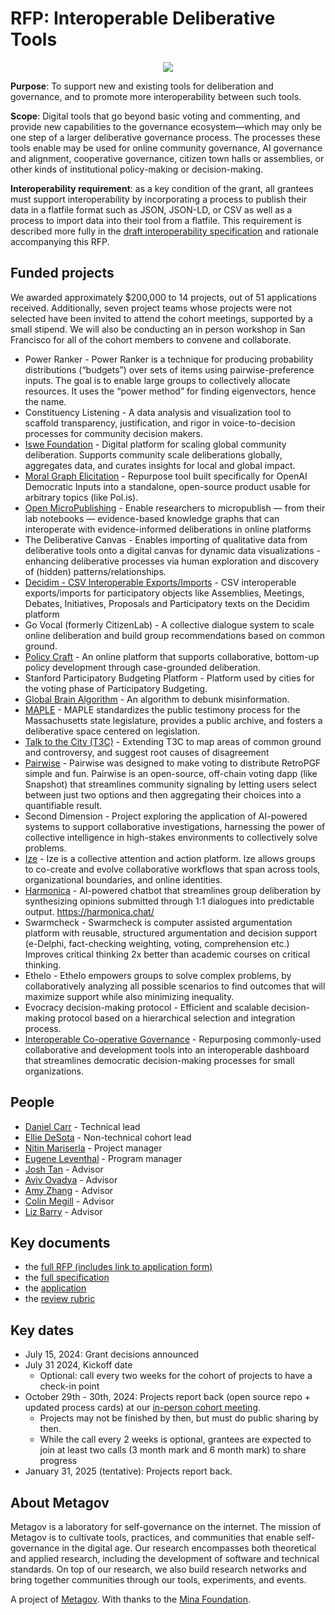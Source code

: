 # RFP: Interoperable Deliberative Tools
<p align="center">
  <img src="docs/assets/Websiteimage.jpeg" />
</p>

**Purpose**: To support new and existing tools for deliberation and governance, and to promote more interoperability between such tools.

**Scope**: Digital tools that go beyond basic voting and commenting, and provide new capabilities to the governance ecosystem—which may only be one step of a larger deliberative governance process. The processes these tools enable may be used for online community governance, AI governance and alignment, cooperative governance, citizen town halls or assemblies, or other kinds of institutional policy-making or decision-making.

**Interoperability requirement**: as a key condition of the grant, all grantees must support interoperability by incorporating a process to publish their data in a flatfile format such as JSON, JSON-LD, or CSV as well as a process to import data into their tool from a flatfile. This requirement is described more fully in the [draft interoperability specification](https://docs.google.com/document/d/1G-2OVyJIvVTcQLPCg_mA3UzohSGZUm9dHPyWKwK4LlA/edit) and rationale accompanying this RFP.

## Funded projects
We awarded approximately $200,000 to 14 projects, out of 51 applications received. Additionally, seven project teams whose projects were not selected have been invited to attend the cohort meetings, supported by a small stipend. We will also be conducting an in person workshop in San Francisco for all of the cohort members to convene and collaborate.

- Power Ranker - Power Ranker is a technique for producing probability distributions (“budgets”) over sets of items using pairwise-preference inputs. The goal is to enable large groups to collectively allocate resources. It uses the “power method” for finding eigenvectors, hence the name.
- Constituency Listening - A data analysis and visualization tool to scaffold transparency, justification, and rigor in voice-to-decision processes for community decision makers.
- [Iswe Foundation](https://docs.google.com/document/d/1sZ5Q-_J4ZNxWZlL0EFHDrafBzPHR1dUoeNQ5B6keCC8/edit?usp=sharing) - Digital platform for scaling global community deliberation. Supports community scale deliberations globally, aggregates data, and curates insights for local and global impact.
- [Moral Graph Elicitation](https://docs.google.com/document/d/1GWmEYh6sYwU6N0VjYD5P7VlUNoscFjxZzcRnVfcGdz8/edit?usp=sharing) - Repurpose tool built specifically for OpenAI Democratic Inputs into a standalone, open-source product usable for arbitrary topics (like Pol.is).
- [Open MicroPublishing](https://docs.google.com/document/d/15wZ9G3WRzCwC6z6cy-a2pK_ZNem-SCrRMEZkizx9mK8/edit?usp=sharing) - Enable researchers to micropublish — from their lab notebooks — evidence-based knowledge graphs that can interoperate with evidence-informed deliberations in online platforms
- The Deliberative Canvas - Enables importing of qualitative data from deliberative tools onto a digital canvas for dynamic data visualizations - enhancing deliberative processes via human exploration and discovery of (hidden) patterns/relationships.
- [Decidim - CSV Interoperable Exports/Imports](https://docs.google.com/document/d/1x2crxfqU7hsnF1G_FQeDCvwlKctsW--wdA28ucd1KIc/edit) - CSV interoperable exports/imports for participatory objects like Assemblies, Meetings, Debates, Initiatives, Proposals and Participatory texts on the Decidim platform
- Go Vocal (formerly CitizenLab) - A collective dialogue system to scale online deliberation and build group recommendations based on common ground​.
- [Policy Craft](https://arxiv.org/abs/2409.15644) - An online platform that supports collaborative, bottom-up policy development through case-grounded deliberation.
- Stanford Participatory Budgeting Platform - Platform used by cities for the voting phase of Participatory Budgeting.
- [Global Brain Algorithm](https://docs.google.com/document/d/1pTRmXC-RmjFxZeT9LQN3Kj6n2pB9ClM_k11eMoAIS18) - An algorithm to debunk misinformation.
- [MAPLE](https://docs.google.com/document/d/1kpMKUBJEtwZFeMtH5xl75Js0QCp1zJodq_H5FIha99Q/edit) - MAPLE standardizes the public testimony process for the Massachusetts state legislature, provides a public archive, and fosters a deliberative space centered on legislation.
- [Talk to the City (T3C)](https://docs.google.com/document/d/1LzXa4KY3Iuu-nJDJMfafeC8lWMSVLcgsQ_1nZOc-jJE/edit) - Extending T3C to map areas of common ground and controversy, and suggest root causes of disagreement
- [Pairwise](https://www.pairwise.vote/) - Pairwise was designed to make voting to distribute RetroPGF simple and fun. Pairwise is an open-source, off-chain voting dapp (like Snapshot) that streamlines community signaling by letting users select between just two options and then aggregating their choices into a quantifiable result.
- Second Dimension - Project exploring the application of AI-powered systems to support collaborative investigations, harnessing the power of collective intelligence in high-stakes environments to collectively solve problems.
- [Ize](https://ize.space/) - Ize is a collective attention and action platform. Ize allows groups to co-create and evolve collaborative workflows that span across tools, organizational boundaries, and online identities. 
- [Harmonica](https://docs.google.com/document/d/1Dk1uHp_GxQWwb7ICmTe-yMXV47r3PQ77sZ5mgCeohG4/edit) - AI-powered chatbot that streamlines group deliberation by synthesizing opinions submitted through 1:1 dialogues into predictable output. https://harmonica.chat/ 
- Swarmcheck - Swarmcheck is computer assisted argumentation platform with reusable, structured argumentation and decision support (e-Delphi, fact-checking weighting, voting, comprehension etc.) Improves critical thinking 2x better than academic courses on critical thinking.
- Ethelo - Ethelo empowers groups to solve complex problems, by collaboratively analyzing all possible scenarios to find outcomes that will maximize support while also minimizing inequality. 
- Evocracy decision-making protocol - Efficient and scalable decision-making protocol based on a hierarchical selection and integration process.
- [Interoperable Co-operative Governance](https://docs.google.com/document/d/17yJ4QCMROqAFfuLMlYV4yozgCHMelV0PK8PWNk-MnkA/edit?usp=sharing) - Repurposing commonly-used collaborative and development tools into an interoperable dashboard that streamlines democratic decision-making processes for small organizations.

## People
- [Daniel Carr](https://au.linkedin.com/in/daniel-carr-322178160) - Technical lead
- [Ellie DeSota]() - Non-technical cohort lead
- [Nitin Mariserla]() - Project manager
- [Eugene Leventhal](https://metagov.org/people/eugene-leventhal) - Program manager
- [Josh Tan](https://joshuatan.com/research) - Advisor
- [Aviv Ovadya](https://metagov.org/people/aviv-ovadya) - Advisor
- [Amy Zhang](https://metagov.org/people/amy-zhang) - Advisor
- [Colin Megill](https://colinmegill.com/) - Advisor
- [Liz Barry](https://www.linkedin.com/in/elizabethbarry/) - Advisor

## Key documents
- the [full RFP (includes link to application form)](https://docs.google.com/document/d/1G-2OVyJIvVTcQLPCg_mA3UzohSGZUm9dHPyWKwK4LlA/edit)
- the [full specification](https://docs.google.com/document/d/1px14n1qSKdsaqzUeKLfudEZ7LX0nvED09q2guGbRFY0/edit)
- the [application](https://docs.google.com/forms/d/e/1FAIpQLSf8gEZaRLgg9nGfYdevdwBVB6yON8eH9ehSXR3UVJ00gibhKg/viewform)
- the [review rubric](https://docs.google.com/document/d/1HdejQcAH0Ux2a8IuMCT1q949pbJLfJDH1dqzLwqZkAw/edit?usp=sharing)

## Key dates
- July 15, 2024: Grant decisions announced
- July 31 2024, Kickoff date
  - Optional: call every two weeks for the cohort of projects to have a check-in point
- October 29th - 30th, 2024: Projects report back (open source repo + updated process cards) at our [in-person cohort meeting](CohortOffsite.md). 
  - Projects may not be finished by then, but must do public sharing by then.
  - While the call every 2 weeks is optional, grantees are expected to join at least two calls (3 month mark and 6 month mark) to share progress 
- January 31, 2025 (tentative): Projects report back.

## About Metagov
Metagov is a laboratory for self-governance on the internet. The mission of Metagov is to cultivate tools, practices, and communities that enable self-governance in the digital age. Our research encompasses both theoretical and applied research, including the development of software and technical standards. On top of our research, we also build research networks and bring together communities through our tools, experiments, and events.

A project of [Metagov](https://metagov.org/). With thanks to the [Mina Foundation](https://www.minafoundation.com/).
